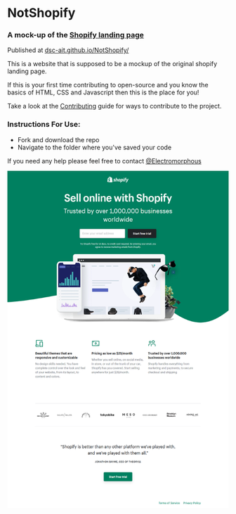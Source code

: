 # NotShopify
### A mock-up of the [Shopify landing page](https://shopify.com/free-trial)

Published at [dsc-ait.github.io/NotShopify/](https://dsc-ait.github.io/NotShopify/)

This is a website that is supposed to be a mockup of the original shopify landing page.

If this is your first time contributing to open-source and you know the basics of HTML, CSS and Javascript then this is the place for you!

Take a look at the [Contributing](CONTRIBUTING.md) guide for ways to contribute to the project.

### Instructions For Use:

- Fork and download the repo
- Navigate to the folder where you've saved your code

If you need any help please feel free to contact [@Electromorphous](https://twitter.com/Electromorphous)


[![](Images/Screenshot.png)](https://shopify.com/free-trial)
